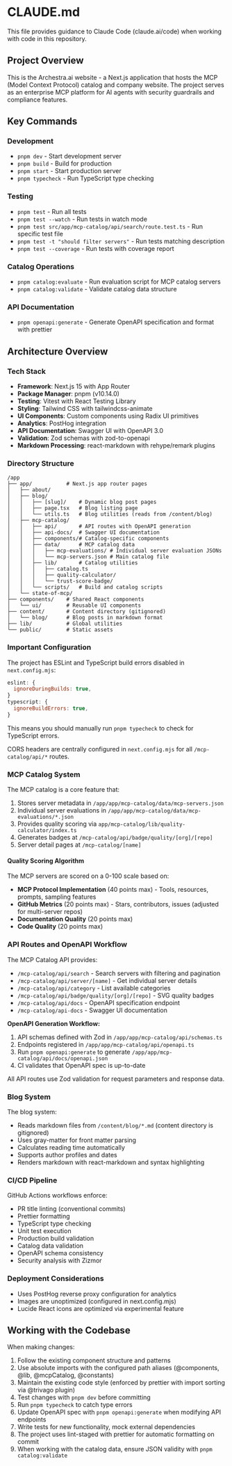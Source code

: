 # CLAUDE.md

This file provides guidance to Claude Code (claude.ai/code) when working with code in this repository.

## Project Overview

This is the Archestra.ai website - a Next.js application that hosts the MCP (Model Context Protocol) catalog and company website. The project serves as an enterprise MCP platform for AI agents with security guardrails and compliance features.

## Key Commands

### Development

- `pnpm dev` - Start development server
- `pnpm build` - Build for production
- `pnpm start` - Start production server
- `pnpm typecheck` - Run TypeScript type checking

### Testing

- `pnpm test` - Run all tests
- `pnpm test --watch` - Run tests in watch mode
- `pnpm test src/app/mcp-catalog/api/search/route.test.ts` - Run specific test file
- `pnpm test -t "should filter servers"` - Run tests matching description
- `pnpm test --coverage` - Run tests with coverage report

### Catalog Operations

- `pnpm catalog:evaluate` - Run evaluation script for MCP catalog servers
- `pnpm catalog:validate` - Validate catalog data structure

### API Documentation

- `pnpm openapi:generate` - Generate OpenAPI specification and format with prettier

## Architecture Overview

### Tech Stack

- **Framework**: Next.js 15 with App Router
- **Package Manager**: pnpm (v10.14.0)
- **Testing**: Vitest with React Testing Library
- **Styling**: Tailwind CSS with tailwindcss-animate
- **UI Components**: Custom components using Radix UI primitives
- **Analytics**: PostHog integration
- **API Documentation**: Swagger UI with OpenAPI 3.0
- **Validation**: Zod schemas with zod-to-openapi
- **Markdown Processing**: react-markdown with rehype/remark plugins

### Directory Structure

```
/app
├── app/           # Next.js app router pages
│   ├── about/
│   ├── blog/
│   │   ├── [slug]/    # Dynamic blog post pages
│   │   ├── page.tsx   # Blog listing page
│   │   └── utils.ts   # Blog utilities (reads from /content/blog)
│   ├── mcp-catalog/
│   │   ├── api/       # API routes with OpenAPI generation
│   │   ├── api-docs/  # Swagger UI documentation
│   │   ├── components/# Catalog-specific components
│   │   ├── data/      # MCP catalog data
│   │   │   ├── mcp-evaluations/ # Individual server evaluation JSONs
│   │   │   └── mcp-servers.json # Main catalog file
│   │   ├── lib/       # Catalog utilities
│   │   │   ├── catalog.ts
│   │   │   ├── quality-calculator/
│   │   │   └── trust-score-badge/
│   │   └── scripts/   # Build and catalog scripts
│   └── state-of-mcp/
├── components/    # Shared React components
│   └── ui/        # Reusable UI components
├── content/       # Content directory (gitignored)
│   └── blog/      # Blog posts in markdown format
├── lib/           # Global utilities
└── public/        # Static assets
```

### Important Configuration

The project has ESLint and TypeScript build errors disabled in `next.config.mjs`:

```javascript
eslint: {
  ignoreDuringBuilds: true,
}
typescript: {
  ignoreBuildErrors: true,
}
```

This means you should manually run `pnpm typecheck` to check for TypeScript errors.

CORS headers are centrally configured in `next.config.mjs` for all `/mcp-catalog/api/*` routes.

### MCP Catalog System

The MCP catalog is a core feature that:

1. Stores server metadata in `/app/app/mcp-catalog/data/mcp-servers.json`
2. Individual server evaluations in `/app/app/mcp-catalog/data/mcp-evaluations/*.json`
3. Provides quality scoring via `app/mcp-catalog/lib/quality-calculator/index.ts`
4. Generates badges at `/mcp-catalog/api/badge/quality/[org]/[repo]`
5. Server detail pages at `/mcp-catalog/[name]`

#### Quality Scoring Algorithm

The MCP servers are scored on a 0-100 scale based on:

- **MCP Protocol Implementation** (40 points max) - Tools, resources, prompts, sampling features
- **GitHub Metrics** (20 points max) - Stars, contributors, issues (adjusted for multi-server repos)
- **Documentation Quality** (20 points max)
- **Code Quality** (20 points max)

### API Routes and OpenAPI Workflow

The MCP Catalog API provides:

- `/mcp-catalog/api/search` - Search servers with filtering and pagination
- `/mcp-catalog/api/server/[name]` - Get individual server details
- `/mcp-catalog/api/category` - List available categories
- `/mcp-catalog/api/badge/quality/[org]/[repo]` - SVG quality badges
- `/mcp-catalog/api/docs` - OpenAPI specification endpoint
- `/mcp-catalog/api-docs` - Swagger UI documentation

**OpenAPI Generation Workflow:**

1. API schemas defined with Zod in `/app/app/mcp-catalog/api/schemas.ts`
2. Endpoints registered in `/app/app/mcp-catalog/api/openapi.ts`
3. Run `pnpm openapi:generate` to generate `/app/app/mcp-catalog/api/docs/openapi.json`
4. CI validates that OpenAPI spec is up-to-date

All API routes use Zod validation for request parameters and response data.

### Blog System

The blog system:

- Reads markdown files from `/content/blog/*.md` (content directory is gitignored)
- Uses gray-matter for front matter parsing
- Calculates reading time automatically
- Supports author profiles and dates
- Renders markdown with react-markdown and syntax highlighting

### CI/CD Pipeline

GitHub Actions workflows enforce:

- PR title linting (conventional commits)
- Prettier formatting
- TypeScript type checking
- Unit test execution
- Production build validation
- Catalog data validation
- OpenAPI schema consistency
- Security analysis with Zizmor

### Deployment Considerations

- Uses PostHog reverse proxy configuration for analytics
- Images are unoptimized (configured in next.config.mjs)
- Lucide React icons are optimized via experimental feature

## Working with the Codebase

When making changes:

1. Follow the existing component structure and patterns
2. Use absolute imports with the configured path aliases (@components, @lib, @mcpCatalog, @constants)
3. Maintain the existing code style (enforced by prettier with import sorting via @trivago plugin)
4. Test changes with `pnpm dev` before committing
5. Run `pnpm typecheck` to catch type errors
6. Update OpenAPI spec with `pnpm openapi:generate` when modifying API endpoints
7. Write tests for new functionality, mock external dependencies
8. The project uses lint-staged with prettier for automatic formatting on commit
9. When working with the catalog data, ensure JSON validity with `pnpm catalog:validate`
